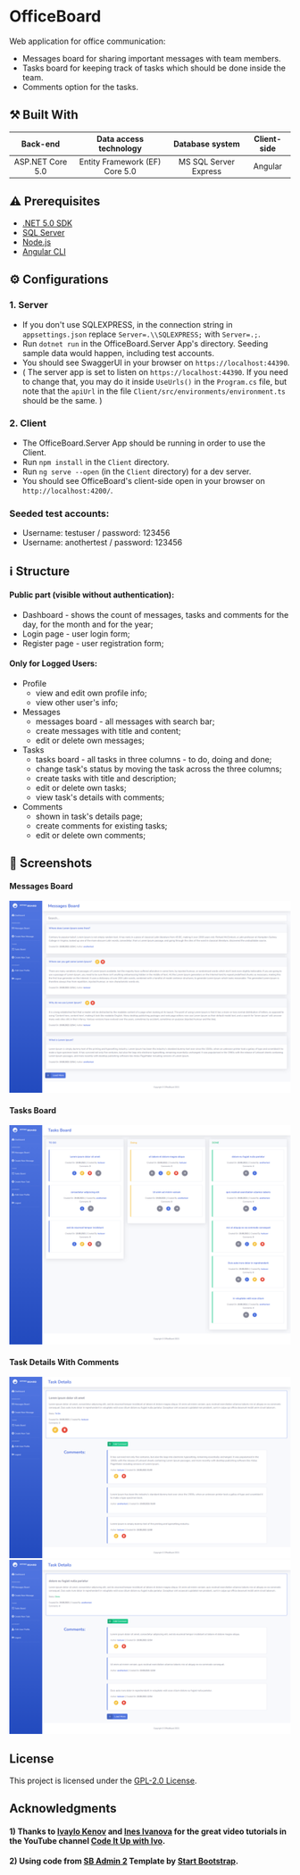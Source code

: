 # OfficeBoard

Web application for office communication: 
- Messages board for sharing important messages with team members. 
- Tasks board for keeping track of tasks which should be done inside the team.
- Comments option for the tasks.

## :hammer_and_pick: Built With

| Back-end  | Data access technology | Database system  | Client-side |
| :---: | :---: | :---: | :---: |
| ASP.NET Core 5.0  | Entity Framework (EF) Core 5.0  | MS SQL Server Express  | Angular  |

## :warning: Prerequisites
- [.NET 5.0 SDK](https://dotnet.microsoft.com/download/dotnet/5.0)
- [SQL Server](https://www.microsoft.com/en-us/sql-server/sql-server-downloads)
- [Node.js](https://nodejs.org/en/)
- [Angular CLI](https://angular.io/cli)

## :gear: Configurations

### 1. Server
- If you don't use SQLEXPRESS, in the connection string in `appsettings.json` replace `Server=.\\SQLEXPRESS;` with `Server=.;`.
- Run `dotnet run` in the OfficeBoard.Server App's directory. Seeding sample data would happen, including test accounts.
- You should see SwaggerUI in your browser on `https://localhost:44390`. 
- ( The server app is set to listen on `https://localhost:44390`. If you need to change that, you may do it inside `UseUrls()` in the `Program.cs` file, but note that the `apiUrl` in the file `Client/src/environments/environment.ts` should be the same. )

### 2. Client  
- The OfficeBoard.Server App should be running in order to use the Client.
- Run `npm install` in the `Client` directory.
- Run `ng serve --open` (in the `Client` directory) for a dev server. 
- You should see OfficeBoard's client-side open in your browser on `http://localhost:4200/`.

### Seeded test accounts:
  - Username: testuser / password: 123456
  - Username: anothertest / password: 123456

## :information_source: Structure
#### Public part (visible without authentication): 
- Dashboard - shows the count of messages, tasks and comments for the day, for the month and for the year;
- Login page - user login form;
- Register page - user registration form; 
#### Only for Logged Users:
- Profile
  - view and edit own profile info;
  - view other user's info;
- Messages
  - messages board - all messages with search bar;
  - create messages with title and content;
  - edit or delete own messages;
- Tasks
  - tasks board - all tasks in three columns - to do, doing and done;
  - change task's status by moving the task across the three columns;
  - create tasks with title and description; 
  - edit or delete own tasks;
  - view task's details with comments;
- Comments
  - shown in task's details page; 
  - create comments for existing tasks;
  - edit or delete own comments;

## :eyes: Screenshots
#### Messages Board
![OfficeBoard-MessagesBoard-Screenshot](https://raw.githubusercontent.com/marinakolova/OfficeBoard/main/screenshots/screenshot-messages-board.png)
#### Tasks Board
![OfficeBoard-TasksBoard-Screenshot](https://raw.githubusercontent.com/marinakolova/OfficeBoard/main/screenshots/screenshot-tasks-board.png)
#### Task Details With Comments
![OfficeBoard-TaskDetailsWithComments-Screenshot](https://raw.githubusercontent.com/marinakolova/OfficeBoard/main/screenshots/screenshot-task-details-with-comments.png)
![OfficeBoard-TaskDetailsWithComments-2-Screenshot](https://raw.githubusercontent.com/marinakolova/OfficeBoard/main/screenshots/screenshot-task-details-with-comments-2.png)

## License

This project is licensed under the [GPL-2.0 License](LICENSE).

## Acknowledgments

#### 1) Thanks to [Ivaylo Kenov](https://github.com/ivaylokenov) and [Ines Ivanova](https://github.com/InesIvanova) for the great video tutorials in the YouTube channel [Code It Up with Ivo](https://www.youtube.com/channel/UCP5Ons7fK3yKhX6lhc9XcfQ).

#### 2) Using code from [SB Admin 2](https://github.com/startbootstrap/startbootstrap-sb-admin-2) Template by [Start Bootstrap](https://github.com/StartBootstrap).
